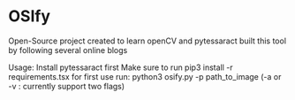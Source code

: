 # OSIfy

Open-Source project created to learn openCV and pytessaract
built this tool by following several online blogs

Usage:
  Install pytessaract first
  Make sure to run pip3 install -r requirements.tsx for first use
  run: python3 osify.py -p path_to_image (-a or -v : currently support two flags) 

